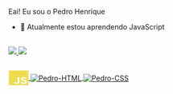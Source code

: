 Eai! Eu sou o Pedro Henrique

- 🌱 Atualmente estou aprendendo JavaScript

<div style="display: inline_block"><br>
    <a href="https://github.com/PedroAlvesDev" >
    <img height="180em" src="https://github-readme-stats.vercel.app/api?username=PedroAlvesDev&show_icons=true&theme=tokyonight&include_all_commits=true"/>
    <img height="180em" src="https://github-readme-stats.vercel.app/api/top-langs/?username=PedroAlvesDev&layout=compact&langs_count=16&theme=tokyonight"
</div>
    
##

<div>
    <img align="center" alt="Pedro-JS" height="30" width="40" src="https://raw.githubusercontent.com/devicons/devicon/master/icons/javascript/javascript-plain.svg">
    <img align="center" alt="Pedro-HTML" height="30" width="40" src="https://cdn.jsdelivr.net/gh/devicons/devicon@latest/icons/html5/html5-original.svg" />
    <img align="center" alt="Pedro-CSS" height="30" width="40" src="https://cdn.jsdelivr.net/gh/devicons/devicon@latest/icons/css3/css3-original.svg" />
</div>

